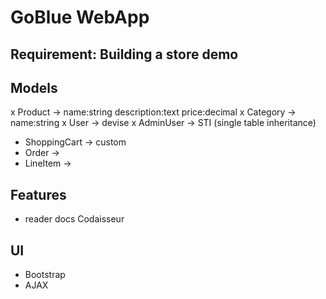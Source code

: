 # GoBlue WebApp

## Requirement: Building a store demo

## Models
x Product -> name:string description:text price:decimal
x Category -> name:string
x User -> devise
x AdminUser -> STI (single table inheritance)
- ShoppingCart -> custom
- Order ->
- LineItem ->

## Features
- reader docs Codaisseur

## UI
- Bootstrap
- AJAX
